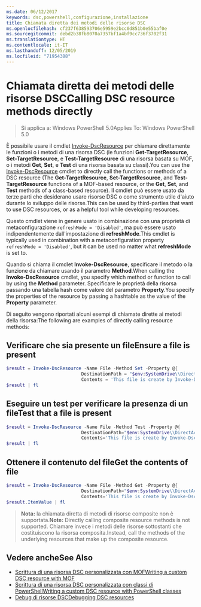 ```yaml
---
ms.date: 06/12/2017
keywords: dsc,powershell,configurazione,installazione
title: Chiamata diretta dei metodi delle risorse DSC
ms.openlocfilehash: cf237f638593706e5959e2bcc0d851b0e55baf0e
ms.sourcegitcommit: debd2b38fb8070a7357bf1a4bf9cc736f3702f31
ms.translationtype: HT
ms.contentlocale: it-IT
ms.lasthandoff: 12/05/2019
ms.locfileid: "71954388"
---
```

# <a name="calling-dsc-resource-methods-directly"></a><span data-ttu-id="af7d5-103">Chiamata diretta dei metodi delle risorse DSC</span><span class="sxs-lookup"><span data-stu-id="af7d5-103">Calling DSC resource methods directly</span></span>

><span data-ttu-id="af7d5-104">Si applica a: Windows PowerShell 5.0</span><span class="sxs-lookup"><span data-stu-id="af7d5-104">Applies To: Windows PowerShell 5.0</span></span>

<span data-ttu-id="af7d5-105">È possibile usare il cmdlet [Invoke-DscResource](/powershell/module/PSDesiredStateConfiguration/Invoke-DscResource) per chiamare direttamente le funzioni o i metodi di una risorsa DSC (le funzioni **Get-TargetResource**, **Set-TargetResource**, e **Test-TargetResource** di una risorsa basata su MOF, o i metodi **Get**, **Set**, e **Test** di una risorsa basata su classi).</span><span class="sxs-lookup"><span data-stu-id="af7d5-105">You can use the [Invoke-DscResource](/powershell/module/PSDesiredStateConfiguration/Invoke-DscResource) cmdlet to directly call the functions or methods of a DSC resource (The **Get-TargetResource**, **Set-TargetResource**, and **Test-TargetResource** functions of a MOF-based resource, or the **Get**, **Set**, and **Test** methods of a class-based resource).</span></span>
<span data-ttu-id="af7d5-106">Il cmdlet può essere usato da terze parti che desiderano usare risorse DSC o come strumento utile d'aiuto durante lo sviluppo delle risorse.</span><span class="sxs-lookup"><span data-stu-id="af7d5-106">This can be used by third-parties that want to use DSC resources, or as a helpful tool while developing resources.</span></span>

<span data-ttu-id="af7d5-107">Questo cmdlet viene in genere usato in combinazione con una proprietà di metaconfigurazione `refreshMode = 'Disabled'`, ma può essere usato indipendentemente dall'impostazione di **refreshMode**.</span><span class="sxs-lookup"><span data-stu-id="af7d5-107">This cmdlet is typically used in combination with a metaconfiguration property `refreshMode = 'Disabled'`, but it can be used no matter what **refreshMode** is set to.</span></span>

<span data-ttu-id="af7d5-108">Quando si chiama il cmdlet **Invoke-DscResource**, specificare il metodo o la funzione da chiamare usando il parametro **Method**.</span><span class="sxs-lookup"><span data-stu-id="af7d5-108">When calling the **Invoke-DscResource** cmdlet, you specify which method or function to call by using the **Method** parameter.</span></span> <span data-ttu-id="af7d5-109">Specificare le proprietà della risorsa passando una tabella hash come valore del parametro **Property**.</span><span class="sxs-lookup"><span data-stu-id="af7d5-109">You specify the properties of the resource by passing a hashtable as the value of the **Property** parameter.</span></span>

<span data-ttu-id="af7d5-110">Di seguito vengono riportati alcuni esempi di chiamate dirette ai metodi della risorsa:</span><span class="sxs-lookup"><span data-stu-id="af7d5-110">The following are examples of directly calling resource methods:</span></span>

## <a name="ensure-a-file-is-present"></a><span data-ttu-id="af7d5-111">Verificare che sia presente un file</span><span class="sxs-lookup"><span data-stu-id="af7d5-111">Ensure a file is present</span></span>

```powershell
$result = Invoke-DscResource -Name File -Method Set -Property @{
                            DestinationPath = "$env:SystemDrive\\DirectAccess.txt";
                            Contents = 'This file is create by Invoke-DscResource'} -Verbose
$result | fl
```

## <a name="test-that-a-file-is-present"></a><span data-ttu-id="af7d5-112">Eseguire un test per verificare la presenza di un file</span><span class="sxs-lookup"><span data-stu-id="af7d5-112">Test that a file is present</span></span>

```powershell
$result = Invoke-DscResource -Name File -Method Test -Property @{
                            DestinationPath="$env:SystemDrive\\DirectAccess.txt";
                            Contents='This file is create by Invoke-DscResource'} -Verbose
$result | fl
```

## <a name="get-the-contents-of-file"></a><span data-ttu-id="af7d5-113">Ottenere il contenuto del file</span><span class="sxs-lookup"><span data-stu-id="af7d5-113">Get the contents of file</span></span>

```powershell
$result = Invoke-DscResource -Name File -Method Get -Property @{
                            DestinationPath="$env:SystemDrive\\DirectAccess.txt";
                            Contents='This file is create by Invoke-DscResource'} -Verbose
$result.ItemValue | fl
```

><span data-ttu-id="af7d5-114">**Nota:** la chiamata diretta di metodi di risorse composite non è supportata.</span><span class="sxs-lookup"><span data-stu-id="af7d5-114">**Note:** Directly calling composite resource methods is not supported.</span></span> <span data-ttu-id="af7d5-115">Chiamare invece i metodi delle risorse sottostanti che costituiscono la risorsa composita.</span><span class="sxs-lookup"><span data-stu-id="af7d5-115">Instead, call the methods of the underlying resources that make up the composite resource.</span></span>

## <a name="see-also"></a><span data-ttu-id="af7d5-116">Vedere anche</span><span class="sxs-lookup"><span data-stu-id="af7d5-116">See Also</span></span>
- [<span data-ttu-id="af7d5-117">Scrittura di una risorsa DSC personalizzata con MOF</span><span class="sxs-lookup"><span data-stu-id="af7d5-117">Writing a custom DSC resource with MOF</span></span>](../resources/authoringResourceMOF.md)
- [<span data-ttu-id="af7d5-118">Scrittura di una risorsa DSC personalizzata con classi di PowerShell</span><span class="sxs-lookup"><span data-stu-id="af7d5-118">Writing a custom DSC resource with PowerShell classes</span></span>](../resources/authoringResourceClass.md)
- [<span data-ttu-id="af7d5-119">Debug di risorse DSC</span><span class="sxs-lookup"><span data-stu-id="af7d5-119">Debugging DSC resources</span></span>](../troubleshooting/debugResource.md)
